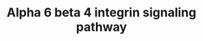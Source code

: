 ---
annotations:
- type: Pathway Ontology
  value: integrin mediated signaling pathway
authors:
- A.Pandey
- MaintBot
- Christine Chichester
- Eweitz
description: ''
last-edited: 2021-05-16
organisms:
- Rattus norvegicus
redirect_from:
- /index.php/Pathway:WP485
- /instance/WP485
schema-jsonld:
- '@context': https://schema.org/
  '@id': https://wikipathways.github.io/pathways/WP485.html
  '@type': Dataset
  creator:
    '@type': Organization
    name: WikiPathways
  description: ''
  keywords:
  - Sfn
  - Pik3r3
  - Cd151
  - Src
  - Bad
  - Smad3
  - Fyn
  - Akt1
  - Irs1
  - Eif6
  - Tp73
  - Ntn1
  - Rtkn
  - Grb2
  - Lamc1
  - Vim
  - Rac1
  - Ywhab
  - Ywhaz
  - Lamb1
  - YWHAQ
  - ERBIN
  - Met
  - Itgb4
  - Ywhae
  - Plec1
  - Pik3cb
  - Lama5
  - Lama1
  - Rhoa
  - Lamc2
  - DST
  - Clca3
  - Itga6
  - Pik3cg
  - Erbb2
  - Yes1
  - Abl1
  - Casp3
  - Cdkn1a
  - Clca5
  - Lamb3
  - Prkca
  - Eif4ebp1
  - Ptk2
  - Shc1
  - Ar
  - Lama2
  - Mmp7
  - Pik3cd
  - Lama3
  - Pak1
  - Egfr
  - LAMR1
  - Dsp
  - Eif4e
  - Mst1r
  - Prkcd
  - Mtor
  - Pik3r2
  - PIK3CA
  - Irs2
  - Lamb2
  - Ywhah
  - Pik3r1
  - Smad2
  - Col17a1
  license: CC0
  name: Alpha 6 beta 4 integrin signaling pathway
seo: CreativeWork
title: Alpha 6 beta 4 integrin signaling pathway
wpid: WP485
---
